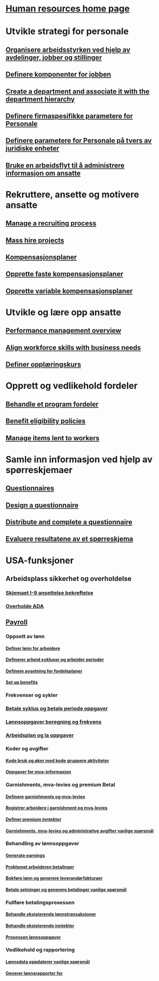 # [Human resources home page](index.md)
# Utvikle strategi for personale
## [Organisere arbeidsstyrken ved hjelp av avdelinger, jobber og stillinger](departments-jobs-positions.md)
## [Definere komponenter for jobben](create-job.md)
## [Create a department and associate it with the department hierarchy](create-department-add-department-hierarchy.md)
## [Definere firmaspesifikke parametere for Personale](set-up-company-specific-hr-parameters.md)
## [Definere parametere for Personale på tvers av juridiske enheter](set-up-hr-parameters-across-legal-entities.md)
## [Bruke en arbeidsflyt til å administrere informasjon om ansatte](workflow-manage-employee-information.md)
# Rekruttere, ansette og motivere ansatte
## [Manage a recruiting process](manage-recruiting-process.md)
## [Mass hire projects](mass-hire-projects.md)
## [Kompensasjonsplaner](compensation-plans.md)
## [Opprette faste kompensasjonsplaner](create-fixed-compensation-plans.md)
## [Opprette variable kompensasjonsplaner](create-variable-compensation-plans.md)
# Utvikle og lære opp ansatte
## [Performance management overview](performance-management-overview.md)
## [Align workforce skills with business needs](skills.md)
## [Definer opplæringskurs](courses.md)
# Opprett og vedlikehold fordeler
## [Behandle et program fordeler](manage-benefit-program.md)
## [Benefit eligibility policies](benefit-eligibility-policies.md)
## [Manage items lent to workers](loan-items.md)
# Samle inn informasjon ved hjelp av spørreskjemaer
## [Questionnaires](questionnaires.md)
## [Design a questionnaire](design-questionnaires.md)
## [Distribute and complete a questionnaire](distribute-questionnaires.md)
## [Evaluere resultatene av et spørreskjema](evaluate-questionnaire-results.md)
# USA-funksjoner
## Arbeidsplass sikkerhet og overholdelse
### [Skjemaet I-9 ansettelse bekreftelse](localizations/noam-usa-form-i-9-verification.md)
### [Overholde ADA](localizations/noam-usa-comply-ada.md)
## [Payroll](localizations/noam-usa-payroll.md)
### Oppsett av lønn
#### [Definer lønn for arbeidere](localizations/noam-usa-worker-position-payroll-tasks.md)
#### [Definerer arbeid sykluser og arbeider perioder](localizations/noam-usa-work-cycle-work-period-tasks.md)
#### [Definere avsetning for fordelsplaner](localizations/noam-usa-benefit-accrual-plan-tasks.md)
#### [Set up benefits](localizations/noam-usa-benefit-set-up-tasks.md)
### Frekvenser og sykler
### [Betale syklus og betale periode oppgaver](localizations/noam-usa-pay-cycle-pay-period-tasks-sample.md)
### [Lønnsoppgaver beregning og frekvens](localizations/noam-usa-payroll-calculation-frequencies-tasks.md)
### [Arbeidsplan og la oppgaver](localizations/noam-usa-work-schedule-leave-tasks.md)
### Koder og avgifter
#### [Kode bruk og øker med kode gruppere aktiviteter](localizations/noam-usa-earning-code-group-tasks.md)
#### [Oppgaver for mva-informasjon](localizations/noam-usa-tax-information-tasks.md)
### Garnishments, mva-levies og premium Betal
#### [Definere garnishments og mva-levies](localizations/noam-usa-garnishment-tax-levy-set-up-tasks.md)
#### [Registrer arbeidere i garnishment og mva-levies](localizations/noam-usa-garnishment-tax-levy-enrollment-tasks.md)
#### [Definer premium inntekter](localizations/noam-usa-premium-earning-setup-tasks.md)
#### [Garnishments, mva-levies og administrative avgifter vanlige spørsmål](localizations/noam-usa-garnishment-tax-levy-administrative-fees.md)
### Behandling av lønnsoppgaver
#### [Generate earnings](localizations/noam-usa-earnings-generation-process.md)
#### [Problemet arbeideren betalinger](localizations/noam-usa-issue-worker-payments.md)
#### [Bokføre lønn og generere leverandørfakturaer](localizations/noam-usa-post-payroll-generate-vendor-invoices.md)
#### [Betale setninger og generere betalinger vanlige spørsmål](localizations/noam-usa-pay-statements-payment-generation-process.md)
### Fullføre betalingsprosessen
#### [Behandle eksisterende lønnstransaksjoner](localizations/noam-usa-existing-payroll-payments.md)
#### [Behandle eksisterende inntekter](localizations/noam-usa-existing-earnings.md)
#### [Prosessen lønnsoppgaver](localizations/noam-usa-pay-statements.md)
### Vedlikehold og rapportering
#### [Lønnsdata oppdaterer vanlige spørsmål](localizations/noam-usa-payroll-data-updates.md)
#### [Generer lønnsrapporter for](localizations/noam-usa-generate-payroll-reports.md)

